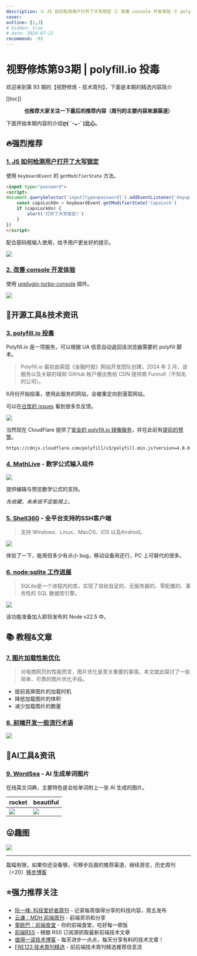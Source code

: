 ```yaml
---
description: ① JS 如何检测用户打开了大写锁定 ② 改善 console 开发体验 ③ polyfill.io 投毒 ④ MathLive - 数学公式输入组件 ⑤ Shell360 - 全平台支持的SSH客户端 ⑥ node:sqlite 工作进展 ⑦ 图片加载性能优化 ⑧ 前端开发一些流行术语 ⑨ WordSea - AI 生成单词图片
cover: 
outline: [2,3]
# hidden: true
# date: 2024-07-21
recommend: -93
---
```


# 视野修炼第93期 | polyfill.io 投毒

欢迎来到第 93 期的【视野修炼 - 技术周刊】，下面是本期的精选内容简介

[[toc]]

<center>

**​也推荐大家关注一下最后的推荐内容（周刊的主要内容来源渠道）**

</center>

下面开始本期内容的介绍**ღ( ´･ᴗ･` )比心**。

## 🔥强烈推荐
### [1. JS 如何检测用户打开了大写锁定](https://davidwalsh.name/detect-caps-lock)

使用 `KeyboardEvent` 的 `getModifierState` 方法。

```html
<input type="password">
<script>
document.querySelector('input[type=password]').addEventListener('keyup', (keyboardEvent) => {
    const capsLockOn = keyboardEvent.getModifierState('CapsLock')
    if (capsLockOn) {
        alert('打开了大写锁定!')
    }
})
</script>
```
配合密码框输入使用，给予用户更友好的提示。

![](https://cdn.upyun.sugarat.top/mdImg/sugar/04939ed70ba30350591ebde022863388)

### [2. 改善 console 开发体验](https://github.com/unplugin/unplugin-turbo-console)

使用 [unplugin-turbo-console](https://utc.yuy1n.io/) 插件。

![](https://cdn.upyun.sugarat.top/mdImg/sugar/3b5ec80b93256dc13327d2adce8e1a61)

## 🔧开源工具&技术资讯
### [3. polyfill.io 投毒](https://mp.weixin.qq.com/s/HSHvCS9bbDjm5cxCjAq45A?poc_token=HAAMnWajiLDMWe9FjX59n-j4TQHV8ZZUe_OTXfS4)

Polyfill.io 是一项服务，可以根据 UA 信息自动返回该浏览器需要的 polyfill 脚本。

>Polyfill.io 最初由英国《金融时报》网站开发团队创建。2024 年 2 月，该服务以及关联的域和 GitHub 帐户被出售给 CDN 提供商 Funnull（不知名的公司）。

6月份开始投毒，使用此服务的网站，会被重定向到菠菜网站。

可以在[仓库的 issues](https://github.com/polyfillpolyfill/polyfill-service/issues) 看到很多负反馈。

![](https://cdn.upyun.sugarat.top/mdImg/sugar/12894dd3548c6cc30c0979d483ecf988)

当然现在 CloudFlare 提供了[安全的 polyfill.io 镜像服务](https://cdnjs.cloudflare.com/polyfill/)，并在此前有[提前的预警](https://blog.cloudflare.com/polyfill-io-now-available-on-cdnjs-reduce-your-supply-chain-risk)。

`https://cdnjs.cloudflare.com/polyfill/v3/polyfill.min.js?version=4.8.0`

### [4. MathLive](https://github.com/arnog/mathlive?tab=readme-ov-file) - 数学公式输入组件

![](https://cdn.upyun.sugarat.top/mdImg/sugar/7801d880fbbec23c09e84a9100ac4dc4)

提供编辑与预览数学公式的支持。

*先收藏，未来说不定能用上。*

### [5. Shell360](https://github.com/shell360/release) - 全平台支持的SSH客户端
>支持 Windows、Linux、MacOS、iOS 以及Android。

![](https://cdn.upyun.sugarat.top/mdImg/sugar/423e94ce9c1dafdc8ab0f37390901cb7)

体验了一下，能用但多少有点小 bug，移动设备用还行，PC 上可替代的很多。

### [6. node:sqlite 工作进展](https://github.com/nodejs/node/pull/53752#issuecomment-2227295638)

>SQLite是一个进程内的库，实现了自给自足的、无服务器的、零配置的、事务性的 SQL 数据库引擎。

![](https://cdn.upyun.sugarat.top/mdImg/sugar/59f222bbe3aba304f4df43322ca4eb86)

该功能准备加入即将发布的 Node v22.5 中。

## 📚 教程&文章
### [7. 图片加载性能优化](https://mp.weixin.qq.com/s/6YUuE8IJ-B9XF9On6LmLKw)

>对电商网页的性能而言，图片优化是至关重要的事情，本文就此探讨了一些简单、可靠的图片优化手段。

* 提前首屏图片的加载时机
* 降低加载图片的体积
* 减少加载图片的数量

### [8. 前端开发一些流行术语](https://remotesynthesis.com/blog/navigaitng-frontend-buzzwords/)

![](https://cdn.upyun.sugarat.top/mdImg/sugar/fb6f39cb27e3617039f9de424dec07c8)

## 🤖AI工具&资讯
### [9. WordSea](https://wordsea.xyz/) - AI 生成单词图片

在线英文词典，主要特色是会给单词附上一张 AI 生成的图片。

| rocket                                                                          | beautiful                                                                       |
| ------------------------------------------------------------------------------- | ------------------------------------------------------------------------------- |
| ![](https://cdn.upyun.sugarat.top/mdImg/sugar/b39bc285553545b8e296792972e9e17e) | ![](https://cdn.upyun.sugarat.top/mdImg/sugar/be7308e8b53b40e523a0793d6ca2cf62) |


## 😛趣图

![](https://cdn.upyun.sugarat.top/mdImg/sugar/4afcc5c7adfa7c823b302dd6a0c1b9b6)

---

篇幅有限，如果你还没看够，可移步后面的推荐渠道，继续游览，历史周刊（<20）[移步博客](https://sugarat.top/weekly/index.html)

## ⭐️强力推荐关注

* [阮一峰: 科技爱好者周刊](https://www.ruanyifeng.com/blog/archives.html) - 记录每周值得分享的科技内容，周五发布
* [云谦：MDH 前端周刊](https://sorrycc.com/mdh/) - 前端资讯和分享
* [童欧巴：前端食堂](https://github.com/Geekhyt/weekly) - 你的前端食堂，吃好每一顿饭
* [前端RSS](https://fed.chanceyu.com/) - 根据 RSS 订阅源抓取最新前端技术文章
* [值得一读技术博客](https://daily-blog.chlinlearn.top/) - 每天进步一点点，每天分享有料的技术文章！
* [FRE123 技术周刊精选](https://www.fre123.com/weekly) - 前后端技术周刊精选推荐信息流
